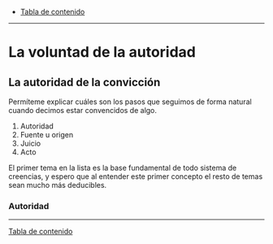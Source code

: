 - [Tabla de contenido](./tabla-de-contenido.md)

---

# La voluntad de la autoridad

## La autoridad de la convicción

Permíteme explicar cuáles son los pasos que seguimos de forma natural cuando decimos estar convencidos de algo.

  1. Autoridad
  2. Fuente u origen
  3. Juicio
  4. Acto

El primer tema en la lista es la base fundamental de todo sistema de creencias, y espero que al entender este primer concepto el resto de temas sean mucho más deducibles.

### Autoridad

---

[Tabla de contenido](./tabla-de-contenido.md)
